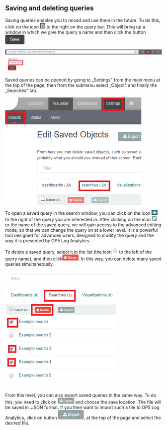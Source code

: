 Saving and deleting queries
---------------------------

Saving queries enables you to reload and use them in the future. To do this, 
click on the icon
![](/media/media/image16.png) to the right on the query bar. This
will bring up a window in which we give the query a name and then
click the button ![](/media/media/image17.png).

![](/media/media/image18_js.png)

Saved queries can be opened by going to „Settings" from the main menu
at the top of the page, then from the submenu select „Object" and
finally the „Searches" tab.

![](/media/media/image19_js.png)

To open a saved query in the search window, you can click on the icon
![](/media/media/image20.png) to the right of the query you are interested in.
After clicking on the icon
![](/media/media/image21.png) or the name of the saved query, we
will gain access to the advanced editing mode, so that we can change
the query on at a lower level. It is a powerful tool designed for
advanced users, designed to modify the query and the way it is
presented by OP5 Log Analytics.

To delete a saved query, select it in the list (the icon
![](/media/media/image22.png) to the left of the query name), and
then click![](/media/media/image23.png). In this way, you can delete many
saved queries simultaneously.

![](/media/media/image24_js.png)

From this level, you can also export saved queries in the same way. To
do this, you need to click on
![](/media/media/image25.png) and choose the save location. The file
will be saved in .JSON format. If you then want to import such a file to
OP5 Log Analytics, click on button
![](/media/media/image26.png), at the top of the page and select the
desired file.
